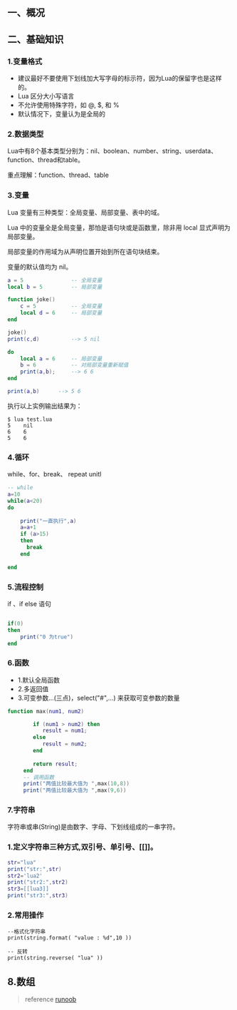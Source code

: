 
## 一、概况

## 二、基础知识

### 1.变量格式
* 建议最好不要使用下划线加大写字母的标示符，因为Lua的保留字也是这样的。
* Lua 区分大小写语言
* 不允许使用特殊字符，如 @, $, 和 % 
* 默认情况下，变量认为是全局的

### 2.数据类型
Lua中有8个基本类型分别为：nil、boolean、number、string、userdata、function、thread和table。

重点理解：function、thread、table

### 3.变量
Lua 变量有三种类型：全局变量、局部变量、表中的域。

Lua 中的变量全是全局变量，那怕是语句块或是函数里，除非用 local 显式声明为局部变量。

局部变量的作用域为从声明位置开始到所在语句块结束。

变量的默认值均为 nil。

~~~lua
a = 5               -- 全局变量
local b = 5         -- 局部变量

function joke()
    c = 5           -- 全局变量
    local d = 6     -- 局部变量
end

joke()
print(c,d)          --> 5 nil

do 
    local a = 6     -- 局部变量
    b = 6           -- 对局部变量重新赋值
    print(a,b);     --> 6 6
end

print(a,b)      --> 5 6

~~~

执行以上实例输出结果为：

~~~lu
$ lua test.lua 
5    nil
6    6
5    6

~~~

### 4.循环

while、for、break、 repeat  unitl 

~~~lua
-- while
a=10
while(a<20)
do
    
    print("一直执行",a)
    a=a+1
    if (a>15)
    then
      break
    end
    
end
~~~

### 5.流程控制
if 、if else 语句
~~~lua

if(0)
then 
    print("0 为true")
end

~~~
### 6.函数
* 1.默认全局函数
* 2.多返回值
* 3.可变参数...(三点)，select("#",...) 来获取可变参数的数量

~~~lua
function max(num1, num2)

        if (num1 > num2) then
           result = num1;
        else
           result = num2;
        end
     
        return result; 
     end
     -- 调用函数
     print("两值比较最大值为 ",max(10,8))
     print("两值比较最大值为 ",max(9,6))
~~~

### 7.字符串
字符串或串(String)是由数字、字母、下划线组成的一串字符。
### 1.定义字符串三种方式,双引号、单引号、[[]]。
~~~lua
str="lua"
print("str:",str)
str2='lua2'
print("str2:",str2)
str3=[[lua3]]
print("str3:",str3)
~~~


### 2.常用操作

~~~
--格式化字符串
print(string.format( "value : %d",10 ))

-- 反转
print(string.reverse( "lua" ))

~~~


## 8.数组
>reference
[runoob](https://www.runoob.com/lua/)

